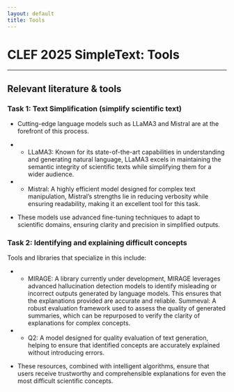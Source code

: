 ```yaml
---
layout: default
title: Tools
---
```

# CLEF 2025 SimpleText: Tools

---

## Relevant literature & tools
### Task 1: Text Simplification (simplify scientific text)
* Cutting-edge language models such as LLaMA3 and Mistral are at the forefront of this process.

* - LLaMA3: Known for its state-of-the-art capabilities in understanding and generating natural language, LLaMA3 excels in maintaining the semantic integrity of scientific texts while simplifying them for a wider audience.
* - Mistral: A highly efficient model designed for complex text manipulation, Mistral’s strengths lie in reducing verbosity while ensuring readability, making it an excellent tool for this task.
    
* These models use advanced fine-tuning techniques to adapt to scientific domains, ensuring clarity and precision in simplified outputs.


### Task 2: Identifying and explaining difficult concepts
Tools and libraries that specialize in this include:

* - MIRAGE: A library currently under development, MIRAGE leverages advanced hallucination detection models to identify misleading or incorrect outputs generated by language models. This ensures that the explanations provided are accurate and reliable.
Summeval: A robust evaluation framework used to assess the quality of generated summaries, which can be repurposed to verify the clarity of explanations for complex concepts.
* - Q2: A model designed for quality evaluation of text generation, helping to ensure that identified concepts are accurately explained without introducing errors.
    
* These resources, combined with intelligent algorithms, ensure that users receive trustworthy and comprehensible explanations for even the most difficult scientific concepts.
